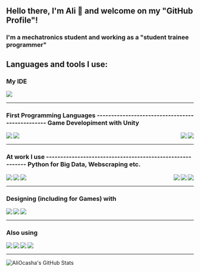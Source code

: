 ## Hello there, I'm Ali :muscle: and welcome on my "GitHub Profile"!

### I'm a mechatronics student and working as a "student trainee programmer"

## Languages and tools I use:
### My IDE
<img align="left" src="https://img.shields.io/badge/Visual%20Studio%20Code-0078d7.svg?style=for-the-badge&logo=visual-studio-code&logoColor=white" /><br />

---

### First Programming Languages ------------------------------------------------ Game Developiment with Unity
<img align="left" src="https://img.shields.io/badge/c-%2300599C.svg?style=for-the-badge&logo=c&logoColor=white" /><img align="left" src="https://img.shields.io/badge/c++-%2300599C.svg?style=for-the-badge&logo=c%2B%2B&logoColor=white" />

<img align="right" src="https://img.shields.io/badge/c%23-%23239120.svg?style=for-the-badge&logo=c-sharp&logoColor=white" /><img align="right" src="https://img.shields.io/badge/unity-%23000000.svg?style=for-the-badge&logo=unity&logoColor=white" /><br />

---

### At work I use ---------------------------------------------------------- Python for Big Data, Webscraping etc.
<img align="left" src="https://img.shields.io/badge/java-%23ED8B00.svg?style=for-the-badge&logo=java&logoColor=white" /><img align="left" src="https://img.shields.io/badge/spring-%236DB33F.svg?style=for-the-badge&logo=spring&logoColor=white" /><img align="left" src="https://img.shields.io/badge/postgres-%23316192.svg?style=for-the-badge&logo=postgresql&logoColor=white" />

<img align="right" src="https://img.shields.io/badge/numpy-%23013243.svg?style=for-the-badge&logo=numpy&logoColor=white" /><img align="right" src="https://img.shields.io/badge/pandas-%23150458.svg?style=for-the-badge&logo=pandas&logoColor=white" /><img align="right" src="https://img.shields.io/badge/python-3670A0?style=for-the-badge&logo=python&logoColor=ffdd54" /><br />

---

### Designing (including for Games) with
<img align="left" src="https://img.shields.io/badge/blender-%23F5792A.svg?style=for-the-badge&logo=blender&logoColor=white" /><img align="left" src="https://img.shields.io/badge/adobeillustrator-%23FF9A00.svg?style=for-the-badge&logo=adobeillustrator&logoColor=white" /><img align="left" src="https://img.shields.io/badge/adobephotoshop-%2331A8FF.svg?style=for-the-badge&logo=adobephotoshop&logoColor=white" /><br />

---

### Also using
<img align="left" src="https://img.shields.io/badge/docker-%230db7ed.svg?style=for-the-badge&logo=docker&logoColor=white" /><img align="left" src="https://img.shields.io/badge/git-%23F05033.svg?style=for-the-badge&logo=git&logoColor=white" />
<img align="left" src="https://img.shields.io/badge/github-%23121011.svg?style=for-the-badge&logo=github&logoColor=white" />
<img align="left" src="https://img.shields.io/badge/markdown-%23000000.svg?style=for-the-badge&logo=markdown&logoColor=white" /><br />

---

<img align="left" alt="AliOcasha's GitHub Stats" src="https://github-readme-stats.vercel.app/api?username=AliOcasha&show_icons=true&hide_border=true" />